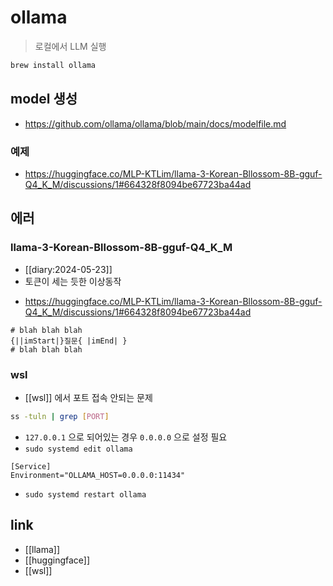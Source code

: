 # ollama
> 로컬에서 LLM 실행

```sh
brew install ollama
```

## model 생성
+ https://github.com/ollama/ollama/blob/main/docs/modelfile.md

### 예제
+ https://huggingface.co/MLP-KTLim/llama-3-Korean-Bllossom-8B-gguf-Q4_K_M/discussions/1#664328f8094be67723ba44ad

## 에러
### llama-3-Korean-Bllossom-8B-gguf-Q4_K_M
- [[diary:2024-05-23]]
- 토큰이 세는 듯한 이상동작
+ https://huggingface.co/MLP-KTLim/llama-3-Korean-Bllossom-8B-gguf-Q4_K_M/discussions/1#664328f8094be67723ba44ad
```
# blah blah blah 
{||imStart|}질문{ |imEnd| }
# blah blah blah 
```

### wsl
- [[wsl]] 에서 포트 접속 안되는 문제
```sh
ss -tuln | grep [PORT]
```
  - `127.0.0.1` 으로 되어있는 경우 `0.0.0.0` 으로 설정 필요
  - `sudo systemd edit ollama`
```
[Service]
Environment="OLLAMA_HOST=0.0.0.0:11434"
```
  - `sudo systemd restart ollama`

## link
- [[llama]]
- [[huggingface]]
- [[wsl]]
